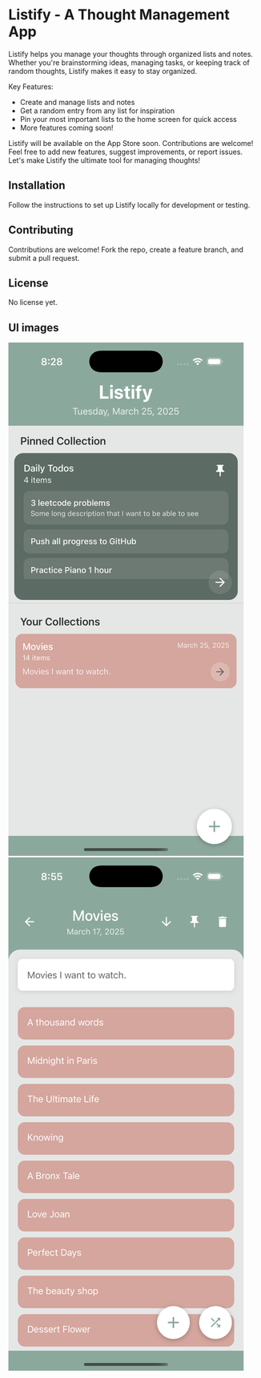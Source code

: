 # Listify - A Thought Management App

Listify helps you manage your thoughts through organized lists and notes. Whether you're brainstorming ideas, managing tasks, or keeping track of random thoughts, Listify makes it easy to stay organized.

Key Features:
- Create and manage lists and notes
- Get a random entry from any list for inspiration
- Pin your most important lists to the home screen for quick access
- More features coming soon!

Listify will be available on the App Store soon. Contributions are welcome! Feel free to add new features, suggest improvements, or report issues. Let's make Listify the ultimate tool for managing thoughts!

## Installation
Follow the instructions to set up Listify locally for development or testing.

## Contributing
Contributions are welcome! Fork the repo, create a feature branch, and submit a pull request.

## License
No license yet.

## UI images
![Listify Home Screen](appImages/HomePage.png)
![Listify Home Screen](appImages/CollectionPage.png)
